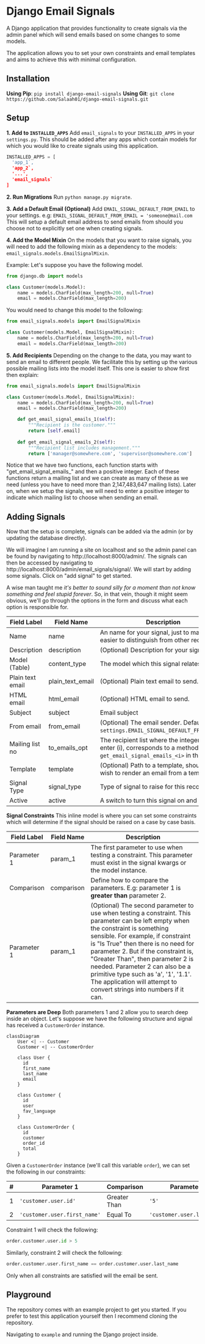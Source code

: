 # Django Email Signals
A Django application that provides functionality to create signals via the admin panel which will send emails based on some changes to some models.

The application allows you to set your own constraints and email templates and aims to achieve this with minimal configuration.

## Installation
**Using Pip**: `pip install django-email-signals`
**Using Git**: `git clone https://github.com/Salaah01/django-email-signals.git`

## Setup
**1. Add to `INSTALLED_APPS`**
Add `email_signals` to your `INSTALLED_APPS` in your `settings.py`. This should be added after any apps which contain models for which you would like to create signals using this application.

```python
INSTALLED_APPS = [
  'app_1`,
  'app_2`,
  '...',
  'email_signals`
]
```

**2. Run Migrations**
Run `python manage.py migrate`. 

**3. Add a Default Email (Optional)**
Add `EMAIL_SIGNAL_DEFAULT_FROM_EMAIL` to your settings.
e.g: `EMAIL_SIGNAL_DEFAULT_FROM_EMAIL = 'someone@mail.com`
This will setup a default email address to send emails from should you choose not to explicitly set one when creating signals.

**4. Add the Model Mixin**
On the models that you want to raise signals, you will need to add the following mixin as a dependency to the models: `email_signals.models.EmailSignalMixin`.

Example:
Let's suppose you have the following model.
```python
from django.db import models

class Customer(models.Model):
    name = models.CharField(max_length=200, null=True)
    email = models.CharField(max_length=200)
```
You would need to change this model to the following:

```python
from email_signals.models import EmailSignalMixin

class Customer(models.Model, EmailSignalMixin):
    name = models.CharField(max_length=200, null=True)
    email = models.CharField(max_length=200)
```

**5. Add Recipients**
Depending on the change to the data, you may want to send an email to different people. We facilitate this by setting up the various possible mailing lists into the model itself. This one is easier to show first then explain:

```python
from email_signals.models import EmailSignalMixin

class Customer(models.Model, EmailSignalMixin):
    name = models.CharField(max_length=200, null=True)
    email = models.CharField(max_length=200)

    def get_email_signal_emails_1(self):
        """Recipient is the customer."""
        return [self.email]
    
    def get_email_signal_emails_2(self):
        """Recipient list includes management."""
        return ['manager@somewhere.com', 'supervisor@somewhere.com']
```

Notice that we have two functions, each function starts with "get_email_signal_emails_" and then a positive integer. Each of these functions return a mailing list and we can create as many of these as we need (unless you have to need more than 2,147,483,647 mailing lists). Later on, when we setup the signals, we will need to enter a positive integer to indicate which mailing list to choose when sending an email.

## Adding Signals
Now that the setup is complete, signals can be added via the admin (or by updating the database directly).

We will imagine I am running a site on localhost and so the admin panel can be found by navigating to http://localhost:8000/admin/. The signals can then be accessed by navigating to http://localhost:8000/admin/email_signals/signal/. We will start by adding some signals. Click on "add signal" to get started.

A wise man taught me *it's better to sound silly for a moment than not know something and feel stupid forever*. So, in that vein, though it might seem obvious, we'll go through the options in the form and discuss what each option
is responsible for.

Field Label | Field Name | Description
----------- | ---------- | -----------
Name | name | An name for your signal, just to make it easier to distinguish from other records.
Description | description | (Optional) Description for your signal.
Model (Table) | content_type | The model which this signal relates to.
Plain text email | plain_text_email | (Optional) Plain text email to send.
HTML email | html_email | (Optional) HTML email to send.
Subject | subject | Email subject
From email | from_email | (Optional) The email sender. Defaults to `settings.EMAIL_SIGNAL_DEFAULT_FROM_EMAIL`.
Mailing list no | to_emails_opt | The recipient list where the integer you enter (i), corresponds to a method called `get_email_signal_emails_<i>` in the model.
Template | template | (Optional) Path to a template, should you wish to render an email from a template.
Signal Type | signal_type | Type of signal to raise for this record. 
Active | active | A switch to turn this signal on and off.

**Signal Constraints**
This inline model is where you can set some constraints which will determine if the signal should be raised on a case by case basis.

Field Label | Field Name | Description
----------- | ---------- | -----------
Parameter 1 | param_1 | The first parameter to use when testing a constraint. This parameter must exist in the signal kwargs or the model instance.
Comparison | comparison | Define how to compare the parameters. E.g: parameter 1 is **greater than** parameter 2.
Parameter 1 | param_1 | (Optional) The second parameter to use when testing a constraint. This parameter can be left empty when the constraint is something sensible. For example, if constraint is "Is True" then there is no need for parameter 2. But if the constraint is, "Greater Than", then parameter 2 is needed. Parameter 2 can also be a primitive type such as 'a', '1', '1.1'. The application will attempt to convert strings into numbers if it can.

**Parameters are Deep**
Both parameters 1 and 2 allow you to search deep inside an object.
Let's suppose we have the following structure and signal has received a `CustomerOrder` instance.

```mermaid
classDiagram
    User <| -- Customer
    Customer <| -- CustomerOrder

    class User {
      id
      first_name
      last_name
      email
    }
    
    class Customer {
      id
      user
      fav_language
    }

    class CustomerOrder {
      id
      customer
      order_id
      total
    }
```

Given a `CustomerOrder` instance (we'll call this variable `order`), we can set the following in our constraints:

\# | Parameter 1  | Comparison | Parameter 2
-- | ------------ | ---------- | -----------
1 | `'customer.user.id'` | Greater Than | `'5'`
2 | `'customer.user.first_name'` | Equal To | `'customer.user.last_name'`

Constraint 1 will check the following:
```python
order.customer.user.id > 5
```
Similarly, constraint 2 will check the following:
```python
order.customer.user.first_name == order.customer.user.last_name
```

Only when all constraints are satisfied will the email be sent.

## Playground
The repository comes with an example project to get you started. If you prefer to test this application yourself then I recommend cloning the repository.

Navigating to `example` and running the Django project inside.
